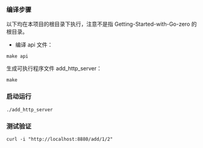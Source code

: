 ### 编译步骤

以下均在本项目的根目录下执行，注意不是指 Getting-Started-with-Go-zero 的根目录。

* 编译 api 文件：

```shell
make api
```

生成可执行程序文件 add_http_server：

```shell
make
```

### 启动运行

```shell
./add_http_server
```

### 测试验证

```shell
curl -i "http://localhost:8880/add/1/2"
```
